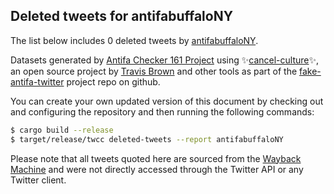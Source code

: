 ## Deleted tweets for antifabuffaloNY

The list below includes 0 deleted tweets by
[antifabuffaloNY](https://twitter.com/antifabuffaloNY).



Datasets generated by [Antifa Checker 161 Project](https://twitter.com/antifacheck161) using ✨[cancel-culture](https://github.com/travisbrown/cancel-culture)✨, an open source project by 
[Travis Brown](https://twitter.com/travisbrown) and other tools as part of the 
[fake-antifa-twitter](https://github.com/antifacheck161/fake-antifa-twitter) project repo on github.

You can create your own updated version of this document by checking out and configuring the
repository and then running the following commands:

```bash
$ cargo build --release
$ target/release/twcc deleted-tweets --report antifabuffaloNY
```

Please note that all tweets quoted here are sourced from the
[Wayback Machine](https://web.archive.org) and were not directly accessed through the Twitter API or
any Twitter client.

